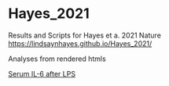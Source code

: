 # Hayes_2021
Results and Scripts for Hayes et a. 2021 Nature
https://lindsaynhayes.github.io/Hayes_2021/

Analyses from rendered htmls

[Serum IL-6 after LPS]( https://lindsaynhayes.github.io/Hayes_2021/Serum_LPS/Serum_LPS.html )

